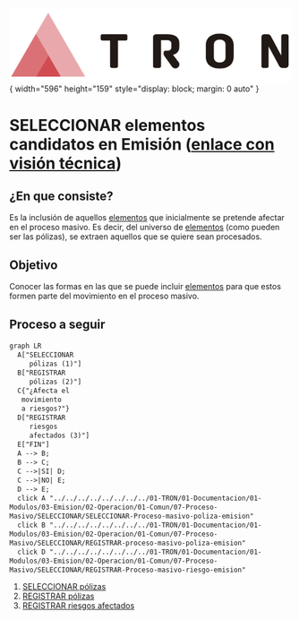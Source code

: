 ![Imagen LOGO](./00-Imagen/logo-TRON.png){ width="596" height="159" style="display: block; margin: 0 auto" }

[//]: # (---)
[//]: # (tags:)
[//]: # (  - negocio)
[//]: # (  - analista)
[//]: # (  - implementador)
[//]: # (  - desarrollador)
[//]: # (---)

# SELECCIONAR elementos candidatos en Emisión ([enlace con visión técnica][Tecnica])

## **¿En que consiste?**
Es la inclusión de aquellos [elementos][Elemento] que inicialmente se pretende afectar en el proceso masivo. Es decir, del universo de [elementos][Elemento] (como pueden ser las pólizas), se extraen aquellos que se quiere sean procesados.

## **Objetivo**
Conocer las formas en las que se puede incluir [elementos][Elemento] para que estos formen parte del movimiento en el proceso masivo.

## **Proceso a seguir**

``` mermaid
graph LR
  A["SELECCIONAR
     pólizas (1)"]
  B["REGISTRAR
     pólizas (2)"]
  C{"¿Afecta el
   movimiento 
   a riesgos?"}
  D["REGISTRAR
     riesgos
     afectados (3)"]
  E["FIN"]
  A --> B;
  B --> C;
  C -->|SI| D;
  C -->|NO| E;
  D --> E;
  click A "../../../../../../../../01-TRON/01-Documentacion/01-Modulos/03-Emision/02-Operacion/01-Comun/07-Proceso-Masivo/SELECCIONAR/SELECCIONAR-Proceso-masivo-poliza-emision"
  click B "../../../../../../../../01-TRON/01-Documentacion/01-Modulos/03-Emision/02-Operacion/01-Comun/07-Proceso-Masivo/SELECCIONAR/REGISTRAR-proceso-masivo-poliza-emision"
  click D "../../../../../../../../01-TRON/01-Documentacion/01-Modulos/03-Emision/02-Operacion/01-Comun/07-Proceso-Masivo/SELECCIONAR/REGISTRAR-Proceso-masivo-riesgo-emision"
```

1. [SELECCIONAR pólizas        ](../../../../../../../01-TRON/01-Documentacion/01-Modulos/03-Emision/02-Operacion/01-Comun/07-Proceso-Masivo/SELECCIONAR/SELECCIONAR-Proceso-masivo-poliza-emision.md)
1. [REGISTRAR pólizas          ](../../../../../../../01-TRON/01-Documentacion/01-Modulos/03-Emision/02-Operacion/01-Comun/07-Proceso-Masivo/SELECCIONAR/REGISTRAR-proceso-masivo-poliza-emision.md)
1. [REGISTRAR riesgos afectados](../../../../../../../01-TRON/01-Documentacion/01-Modulos/03-Emision/02-Operacion/01-Comun/07-Proceso-Masivo/SELECCIONAR/REGISTRAR-Proceso-masivo-riesgo-emision.md)

[//]: # (## **Vínculos**)
[//]: # (## **Preguntas frecuentes**)

[Elemento]: <../../../../../../99-Terminos/TRON-Terminos.md#elemento>
[Tecnica]:  <./SELECCIONAR-proceso-masivo-elemento-candidato-emision-TECNICA.md>